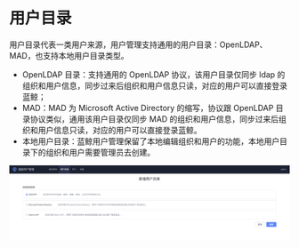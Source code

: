 # 用户目录

用户目录代表一类用户来源，用户管理支持通用的用户目录：OpenLDAP、MAD，也支持本地用户目录类型。

- OpenLDAP 目录：支持通用的 OpenLDAP 协议，该用户目录仅同步 ldap 的组织和用户信息，同步过来后组织和用户信息只读，对应的用户可以直接登录蓝鲸；
- MAD：MAD 为 Microsoft Active Directory 的缩写，协议跟 OpenLDAP 目录协议类似，通用该用户目录仅同步 MAD 的组织和用户信息，同步过来后组织和用户信息只读，对应的用户可以直接登录蓝鲸。
- 本地用户目录：蓝鲸用户管理保留了本地编辑组织和用户的功能，本地用户目录下的组织和用户需要管理员去创建。 

![image-20201014215840276](Directories/image-20201014215840276.png)

